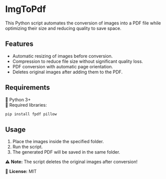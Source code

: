 # ImgToPdf

This Python script automates the conversion of images into a PDF file while optimizing their size and reducing quality to save space.

## Features  
- Automatic resizing of images before conversion.  
- Compression to reduce file size without significant quality loss.  
- PDF conversion with automatic page orientation.  
- Deletes original images after adding them to the PDF.  

## Requirements  
🔹 Python 3+  
🔹 Required libraries:  
```bash
pip install fpdf pillow
```

## Usage  
1. Place the images inside the specified folder.  
2. Run the script.  
3. The generated PDF will be saved in the same folder.  

⚠️ **Note:** The script deletes the original images after conversion!  

📄 **License:** MIT  
